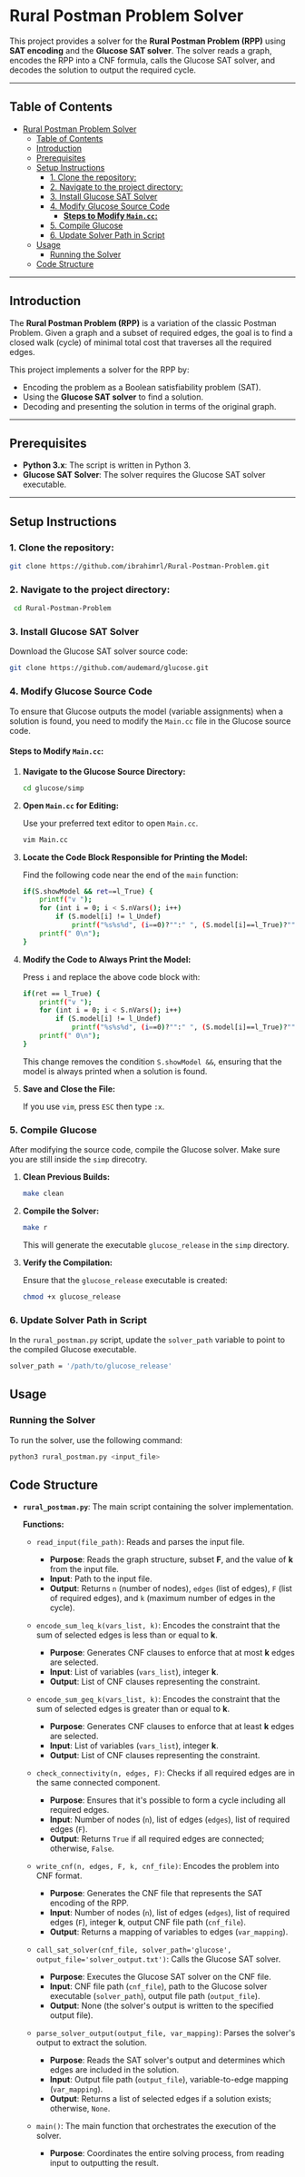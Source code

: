 # Rural Postman Problem Solver

This project provides a solver for the **Rural Postman Problem (RPP)** using **SAT encoding** and the **Glucose SAT solver**. The solver reads a graph, encodes the RPP into a CNF formula, calls the Glucose SAT solver, and decodes the solution to output the required cycle.

---

## Table of Contents

- [Rural Postman Problem Solver](#rural-postman-problem-solver)
  - [Table of Contents](#table-of-contents)
  - [Introduction](#introduction)
  - [Prerequisites](#prerequisites)
  - [Setup Instructions](#setup-instructions)
    - [1. Clone the repository:](#1-clone-the-repository)
    - [2. Navigate to the project directory:](#2-navigate-to-the-project-directory)
    - [3. Install Glucose SAT Solver](#3-install-glucose-sat-solver)
    - [4. Modify Glucose Source Code](#4-modify-glucose-source-code)
      - [**Steps to Modify `Main.cc`:**](#steps-to-modify-maincc)
    - [5. Compile Glucose](#5-compile-glucose)
    - [6. Update Solver Path in Script](#6-update-solver-path-in-script)
  - [Usage](#usage)
    - [Running the Solver](#running-the-solver)
  - [Code Structure](#code-structure)

---

## Introduction

The **Rural Postman Problem (RPP)** is a variation of the classic Postman Problem. Given a graph and a subset of required edges, the goal is to find a closed walk (cycle) of minimal total cost that traverses all the required edges.

This project implements a solver for the RPP by:

- Encoding the problem as a Boolean satisfiability problem (SAT).
- Using the **Glucose SAT solver** to find a solution.
- Decoding and presenting the solution in terms of the original graph.

---

## Prerequisites

- **Python 3.x**: The script is written in Python 3.
- **Glucose SAT Solver**: The solver requires the Glucose SAT solver executable.

---

## Setup Instructions

### 1. Clone the repository:
   
  ```bash
  git clone https://github.com/ibrahimrl/Rural-Postman-Problem.git
  ```
  
### 2. Navigate to the project directory:
   ```bash
    cd Rural-Postman-Problem
   ```

### 3. Install Glucose SAT Solver

Download the Glucose SAT solver source code:

```bash
git clone https://github.com/audemard/glucose.git
```


### 4. Modify Glucose Source Code

To ensure that Glucose outputs the model (variable assignments) when a solution is found, you need to modify the `Main.cc` file in the Glucose source code.

#### **Steps to Modify `Main.cc`:**

1. **Navigate to the Glucose Source Directory:**
   

    ```bash
    cd glucose/simp
    ```
  

2. **Open `Main.cc` for Editing:**

    Use your preferred text editor to open `Main.cc`.

    ```bash
    vim Main.cc
    ```

3. **Locate the Code Block Responsible for Printing the Model:**

    Find the following code near the end of the `main` function:

    ```bash
    if(S.showModel && ret==l_True) {
        printf("v ");
        for (int i = 0; i < S.nVars(); i++)
            if (S.model[i] != l_Undef)
                printf("%s%s%d", (i==0)?"":" ", (S.model[i]==l_True)?"":"-", i+1);
        printf(" 0\n");
    }
    ```


4. **Modify the Code to Always Print the Model:**

    Press `i` and replace the above code block with:


    ```bash
    if(ret == l_True) {
        printf("v ");
        for (int i = 0; i < S.nVars(); i++)
            if (S.model[i] != l_Undef)
                printf("%s%s%d", (i==0)?"":" ", (S.model[i]==l_True)?"":"-", i+1);
        printf(" 0\n");
    }
    ```

    This change removes the condition `S.showModel &&`, ensuring that the model is always printed when a solution is found.



5. **Save and Close the File:**

    If you use `vim`, press `ESC` then type `:x`.

### 5. Compile Glucose

  After modifying the source code, compile the Glucose solver. Make sure you are still inside the `simp` direcotry.

  1. **Clean Previous Builds:**

      ```bash
      make clean
      ```

  2. **Compile the Solver:**

      ```bash
      make r
      ```
      This will generate the executable `glucose_release` in the `simp` directory.

  3. **Verify the Compilation:**

      Ensure that the `glucose_release` executable is created:
      
      ```bash
      chmod +x glucose_release
      ```

### 6. Update Solver Path in Script

  In the `rural_postman.py` script, update the `solver_path` variable to point to the compiled Glucose executable.

  ```bash
  solver_path = '/path/to/glucose_release'
  ```

## Usage

### Running the Solver

  To run the solver, use the following command:

  ```bash
  python3 rural_postman.py <input_file>
  ```

## Code Structure

- **`rural_postman.py`**: The main script containing the solver implementation.
  
  **Functions:**
  
  - `read_input(file_path)`: Reads and parses the input file.
    - **Purpose**: Reads the graph structure, subset **F**, and the value of **k** from the input file.
    - **Input**: Path to the input file.
    - **Output**: Returns `n` (number of nodes), `edges` (list of edges), `F` (list of required edges), and `k` (maximum number of edges in the cycle).
  
  - `encode_sum_leq_k(vars_list, k)`: Encodes the constraint that the sum of selected edges is less than or equal to **k**.
    - **Purpose**: Generates CNF clauses to enforce that at most **k** edges are selected.
    - **Input**: List of variables (`vars_list`), integer **k**.
    - **Output**: List of CNF clauses representing the constraint.
  
  - `encode_sum_geq_k(vars_list, k)`: Encodes the constraint that the sum of selected edges is greater than or equal to **k**.
    - **Purpose**: Generates CNF clauses to enforce that at least **k** edges are selected.
    - **Input**: List of variables (`vars_list`), integer **k**.
    - **Output**: List of CNF clauses representing the constraint.
  
  - `check_connectivity(n, edges, F)`: Checks if all required edges are in the same connected component.
    - **Purpose**: Ensures that it's possible to form a cycle including all required edges.
    - **Input**: Number of nodes (`n`), list of edges (`edges`), list of required edges (`F`).
    - **Output**: Returns `True` if all required edges are connected; otherwise, `False`.
  
  - `write_cnf(n, edges, F, k, cnf_file)`: Encodes the problem into CNF format.
    - **Purpose**: Generates the CNF file that represents the SAT encoding of the RPP.
    - **Input**: Number of nodes (`n`), list of edges (`edges`), list of required edges (`F`), integer **k**, output CNF file path (`cnf_file`).
    - **Output**: Returns a mapping of variables to edges (`var_mapping`).
  
  - `call_sat_solver(cnf_file, solver_path='glucose', output_file='solver_output.txt')`: Calls the Glucose SAT solver.
    - **Purpose**: Executes the Glucose SAT solver on the CNF file.
    - **Input**: CNF file path (`cnf_file`), path to the Glucose solver executable (`solver_path`), output file path (`output_file`).
    - **Output**: None (the solver's output is written to the specified output file).
  
  - `parse_solver_output(output_file, var_mapping)`: Parses the solver's output to extract the solution.
    - **Purpose**: Reads the SAT solver's output and determines which edges are included in the solution.
    - **Input**: Output file path (`output_file`), variable-to-edge mapping (`var_mapping`).
    - **Output**: Returns a list of selected edges if a solution exists; otherwise, `None`.
  
  - `main()`: The main function that orchestrates the execution of the solver.
    - **Purpose**: Coordinates the entire solving process, from reading input to outputting the result.
